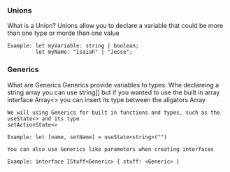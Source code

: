 ### Unions
What is a Union?
    Unions allow you to declare a variable that could be more than one type or morde than one value
    
    Example: let myVariable: string | boolean;
             let myName: "Isaiah" | "Jesse";

### Generics
What are Generics
    Generics provide variables to types. Whe declareing a string array you can use string[]
    but if you wanted to use the built in array interface Array<> you can insert its type
    between the aligators Array<string>

    We will using Generics for built in functions and types, such as the useState<> and its type
    setActionState<>

    Example: let [name, setName] = useState<string>("")

    You can also use Generics like parameters when creating interfaces

    Example: interface IStuff<Generic> { stuff: <Generic> }